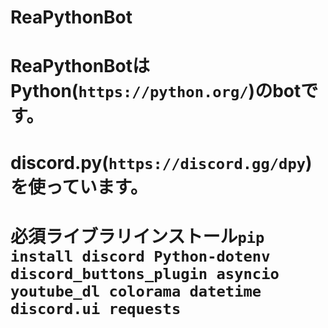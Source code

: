 # ReaPythonBot
# ReaPythonBotはPython(`https://python.org/`)のbotです。
# discord.py(`https://discord.gg/dpy`)を使っています。
# 必須ライブラリインストール`pip install discord Python-dotenv discord_buttons_plugin asyncio youtube_dl colorama datetime discord.ui requests`
